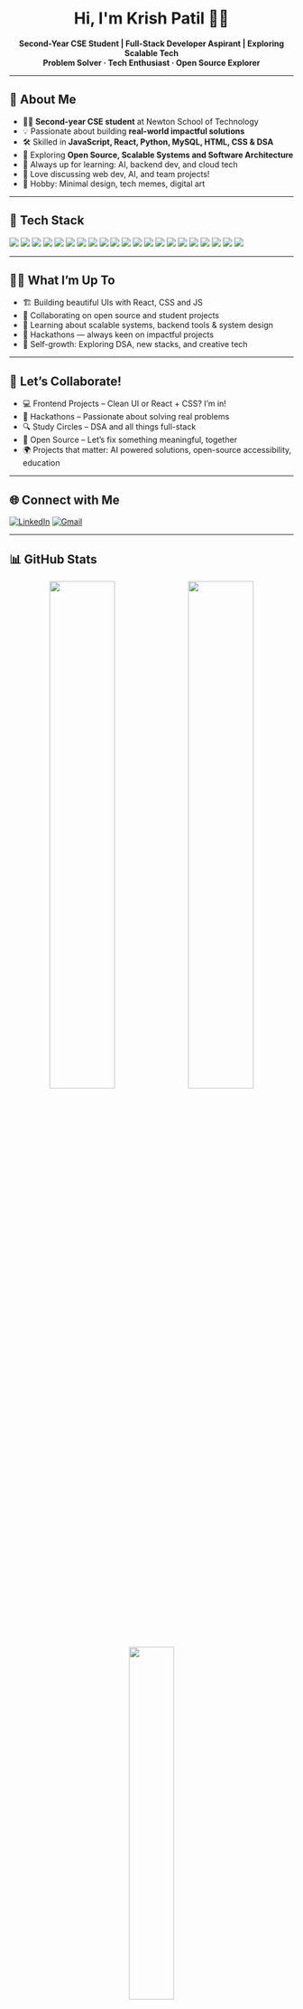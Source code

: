 <!-- MaxLeadAI / README.md -->

<h1 align="center">Hi, I'm Krish Patil 👋✨</h1>
<p align="center">
  <b>Second-Year CSE Student | Full-Stack Developer Aspirant | Exploring Scalable Tech</b><br>
  <b>Problem Solver · Tech Enthusiast · Open Source Explorer</b>
</p>

---

## 📝 About Me

- 👨‍💻 **Second-year CSE student** at Newton School of Technology
- 💡 Passionate about building **real-world impactful solutions**
- 🛠️ Skilled in **JavaScript, React, Python, MySQL, HTML, CSS & DSA**
- 🌱 Exploring **Open Source, Scalable Systems and Software Architecture**
- 🙌 Always up for learning: AI, backend dev, and cloud tech
- 💬 Love discussing web dev, AI, and team projects!
- 🎨 Hobby: Minimal design, tech memes, digital art

---

## 🚀 Tech Stack

<p>
<img src="https://img.shields.io/badge/HTML5-e34c26?style=flat-square&logo=html5&logoColor=white"/>
<img src="https://img.shields.io/badge/CSS3-264de4?style=flat-square&logo=css3&logoColor=white"/>
<img src="https://img.shields.io/badge/JavaScript-f0db4f?style=flat-square&logo=javascript&logoColor=black"/>
<img src="https://img.shields.io/badge/React-61dafb?style=flat-square&logo=react&logoColor=black"/>
<img src="https://img.shields.io/badge/Bootstrap-563d7c?style=flat-square&logo=bootstrap&logoColor=white"/>
<img src="https://img.shields.io/badge/Python-3776ab?style=flat-square&logo=python&logoColor=white"/>
<img src="https://img.shields.io/badge/Node.js-68a063?style=flat-square&logo=node.js&logoColor=white"/>
<img src="https://img.shields.io/badge/Express.js-000000?style=flat-square&logo=express&logoColor=white"/>
<img src="https://img.shields.io/badge/MySQL-4079ad?style=flat-square&logo=mysql&logoColor=white"/>
<img src="https://img.shields.io/badge/MongoDB-3fa037?style=flat-square&logo=mongodb&logoColor=white"/>
<img src="https://img.shields.io/badge/GitHub-181717?style=flat-square&logo=github&logoColor=white"/>
<img src="https://img.shields.io/badge/Netlify-00c7b7?style=flat-square&logo=netlify&logoColor=white"/>
<img src="https://img.shields.io/badge/Figma-f24e1e?style=flat-square&logo=figma&logoColor=white"/>
<img src="https://img.shields.io/badge/Canva-00c4cc?style=flat-square&logo=canva&logoColor=white"/>
<img src="https://img.shields.io/badge/DSA-Algorithms-orange?style=flat-square&logo=code&logoColor=white"/>
<img src="https://img.shields.io/badge/VSCode-0078d7?style=flat-square&logo=visualstudiocode&logoColor=white"/>
<img src="https://img.shields.io/badge/git-f05032?style=flat-square&logo=git&logoColor=white"/>
<img src="https://img.shields.io/badge/Supabase-3ECF8E?style=flat-square&logo=supabase&logoColor=white"/>
<img src="https://img.shields.io/badge/ChatGPT-74aa9c?style=flat-square&logo=openai&logoColor=white"/>
<img src="https://img.shields.io/badge/Perplexity-1FB8CD?style=flat-square&logo=perplexity&logoColor=white"/>
<img src="https://img.shields.io/badge/Cursor%20AI-grey?style=flat-square&logoColor=white"/>
</p>

---

## 👨‍💻 What I’m Up To

- 🏗 Building beautiful UIs with React, CSS and JS
- 🤝 Collaborating on open source and student projects
- 🧠 Learning about scalable systems, backend tools & system design
- 🎯 Hackathons — always keen on impactful projects
- 🌱 Self-growth: Exploring DSA, new stacks, and creative tech

---

## 🤝 Let’s Collaborate!

- 💻 Frontend Projects – Clean UI or React + CSS? I’m in!
- 🚀 Hackathons – Passionate about solving real problems
- 🔍 Study Circles – DSA and all things full-stack
- 🧩 Open Source – Let’s fix something meaningful, together
- 🌍 Projects that matter: AI powered solutions, open-source accessibility, education

---

## 🌐 Connect with Me

<p>
  <a href="https://www.linkedin.com/in/krish-patil-nst" target="_blank"><img alt="LinkedIn" src="https://img.shields.io/badge/LinkedIn-0A66C2?style=flat-square&logo=linkedin&logoColor=white"/></a>
  <a href="mailto:krishpatil120@gmail.com"><img alt="Gmail" src="https://img.shields.io/badge/Gmail-D14836?style=flat-square&logo=gmail&logoColor=white"/></a>
</p>

---

## 📊 GitHub Stats

<p align="center">
  <img src="https://github-readme-stats.vercel.app/api?username=krishx06&show_icons=true&theme=radical" width="48%"/>
  <img src="https://github-readme-streak-stats.herokuapp.com/?user=krishx06&theme=radical" width="48%"/>
</p>
<p align="center">
  <img src="https://github-readme-stats.vercel.app/api/top-langs/?username=krishx06&layout=compact&theme=radical" width="40%"/>
</p>

---

## 🏆 Top Contributed Repo

<div align="center">
**Krish Patil's GitHub Contributor Stats**

| <img src="https://img.shields.io/badge/Repository-2ea44f?style=for-the-badge&logo=github&logoColor=white"/> | <span style="font-size:20px;">⭐</span> |
|:--------------------------|:---:|
| **Campus Buddy**          | <img src="https://img.shields.io/badge/B-323232?style=for-the-badge&labelColor=111&color=333&labelWidth=30&logoColor=grey"/> |
| **Sandwich Geeks**        | <img src="https://img.shields.io/badge/B-323232?style=for-the-badge&labelColor=111&color=333&labelWidth=30&logoColor=grey"/> |
| **CoffeeShopProject**     | <img src="https://img.shields.io/badge/B-323232?style=for-the-badge&labelColor=111&color=333&labelWidth=30&logoColor=grey"/> |

</div>
---

## 💬 Random Dev Quote

> “Programs must be written for people to read, and only incidentally for machines to execute.”
> <sub>— Harold Abelson</sub>

---
